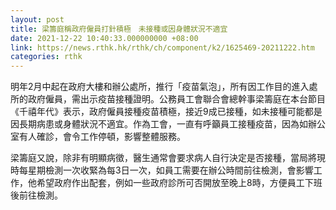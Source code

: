 ```yaml
---
layout: post
title: 梁籌庭稱政府僱員打針積極　未接種或因身體狀況不適宜
date: 2021-12-22 10:40:33.000000000 +08:00
link: https://news.rthk.hk/rthk/ch/component/k2/1625469-20211222.htm
categories: rthk
---
```


明年2月中起在政府大樓和辦公處所，推行「疫苗氣泡」，所有因工作目的進入處所的政府僱員，需出示疫苗接種證明。公務員工會聯合會總幹事梁籌庭在本台節目《千禧年代》表示，政府僱員接種疫苗積極，接近9成已接種，如未接種可能都是因長期病患或身體狀況不適宜。作為工會，一直有呼籲員工接種疫苗，因為如辦公室有人確診，會令工作停頓，影響整體服務。

梁籌庭又說，除非有明顯病徵，醫生通常會要求病人自行決定是否接種，當局將現時每星期檢測一次收緊為每3日一次，如員工需要在辦公時間前往檢測，會影響工作，他希望政府作出配套，例如一些政府診所可否開放至晚上8時，方便員工下班後前往檢測。
